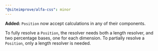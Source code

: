 ```yaml
---
"@siteimprove/alfa-css": minor
---
```


**Added:** `Position` now accept calculations in any of their components.

To fully resolve a `Position`, the resolver needs both a length resolver, and two percentage bases, one for each dimension.
To partially resolve a `Position`, only a length resolver is needed.
